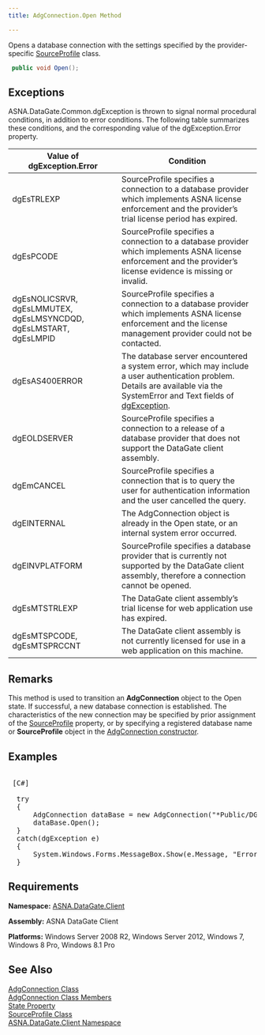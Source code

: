 ```yaml
---
title: AdgConnection.Open Method

---
```


Opens a database connection with the settings specified by the provider-specific [SourceProfile](source-profile-class.html) class. 

```cs
 public void Open();
```


## Exceptions

ASNA.DataGate.Common.dgException is thrown to signal normal procedural conditions, in addition to error conditions. The following table summarizes these conditions, and the corresponding value of the dgException.Error property.
<br />



| Value of 							<br /> 							dgException.Error | Condition |
| ---- | ---- |
| dgEsTRLEXP | SourceProfile specifies a connection to a database provider which implements ASNA license enforcement and the provider’s trial license period has expired. |
| dgEsPCODE | SourceProfile specifies a connection to a database provider which implements ASNA license enforcement and the provider’s license evidence is missing or invalid. |
| dgEsNOLICSRVR, dgEsLMMUTEX, dgEsLMSYNCDQD, dgEsLMSTART, dgEsLMPID | SourceProfile specifies a connection to a database provider which implements ASNA license enforcement and the license management provider could not be contacted. |
| dgEsAS400ERROR | The database server encountered a system error, which may include a user authentication problem. Details are available via the <span>SystemError</span> and <span>Text</span> fields of [dgException](dgexception-class.html). |
| dgEOLDSERVER | SourceProfile specifies a connection to a release of a database provider that does not support the DataGate client assembly. |
| dgEmCANCEL | SourceProfile specifies a connection that is to query the user for authentication information and the user cancelled the query. |
| dgEINTERNAL | The <span>AdgConnection</span> object is already in the <span>Open</span> state, or an internal system error occurred. |
| dgEINVPLATFORM | SourceProfile specifies a database provider that is currently not supported by the DataGate client assembly, therefore a connection cannot be opened. |
| dgEsMTSTRLEXP | The DataGate client assembly’s trial license for web application use has expired. |
| dgEsMTSPCODE, dgEsMTSPRCCNT | The DataGate client assembly is not currently licensed for use in a web application on this machine. |



## Remarks

This method is used to transition an **AdgConnection** object to the Open state. If successful, a new database connection is established. The characteristics of the new connection may be specified by prior assignment of the [ SourceProfile](adg-connection-class-source-profile-property.html) property, or by specifying a registered database name or **SourceProfile** object in the [ AdgConnection constructor](adg-connection-constructors-main.html).
## Examples

<pre>
        <span class="lang">
 [C#] 
        </span>
  try
  {
      AdgConnection dataBase = new AdgConnection("*Public/DG NET IBM i");
      dataBase.Open();
  }
  catch(dgException e)
  {
      System.Windows.Forms.MessageBox.Show(e.Message, "Error establishing connection to database.");
  }</pre>

## Requirements

<span> **Namespace:** [ASNA.DataGate.Client](datagate-client-namespace.html) </span> 

<span> **Assembly:** ASNA DataGate Client</span> 

<span> **Platforms:** Windows Server 2008 R2, Windows Server 2012, Windows 7, Windows 8 Pro, Windows 8.1 Pro</span> 
## See Also


[AdgConnection Class](adg-connection-class.html)
      <br />
[AdgConnection Class Members](adg-connection-members.html)
      <br />
[State Property](adg-connection-class-state-property.html)
      <br />
[SourceProfile Class](source-profile-class.html)
      <br />
[ASNA.DataGate.Client Namespace](datagate-client-namespace.html)

